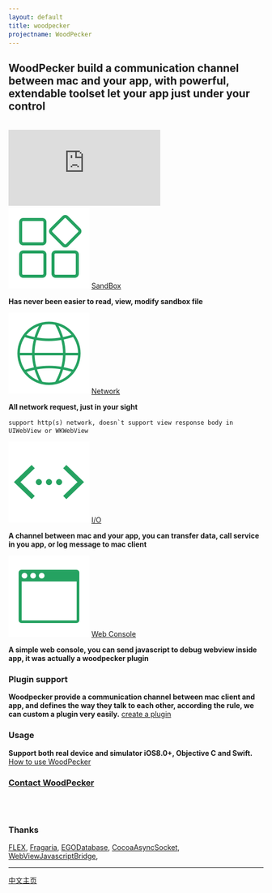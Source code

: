 ```yaml
---
layout: default
title: woodpecker
projectname: WoodPecker
---
```


## WoodPecker build a communication channel between mac and your app, with powerful, extendable toolset let your app just under your control
<br/>

<div class="demovideo">
  <iframe src="https://www.youtube.com/embed/aaEdo6kETl0?rel=0" frameborder="0" allow="autoplay; encrypted-media" allowfullscreen></iframe>
</div>


<div class="index-section">
	<img src="/assets/img/tool_sandbox.png"/> <span><a href="/tools/sandbox.html">SandBox</a></span>
</div>

**Has never been easier to read, view, modify sandbox file**

<div class="index-section">
	<img src="/assets/img/tool_network.png"/> <span><a href="/tools/network.html">Network</a></span>
</div>

**All network request, just in your sight**
```
support http(s) network, doesn`t support view response body in UIWebView or WKWebView
```

<div class="index-section">
	<img src="/assets/img/tool_io.png"/> <span><a href="/tools/io.html">I/O</a></span>
</div>
	
**A channel between mac and your app, you can transfer data, call service in you app, or log message to mac client**

<div class="index-section">
	<img src="/assets/img/tool_webconsole.png"/> <span><a href="/tools/webconsole.html">Web Console</a></span>
</div>

**A simple web console, you can send javascript to debug webview inside app, it was actually a woodpecker plugin**


<h3 class="index-h3">Plugin support</h3>

**Woodpecker provide a communication channel between mac client and app, and defines the way they talk to each other, according the rule, we can custom a plugin very easily.**
[create a plugin](/plugin.html)
<br/>

<h3 class="index-h3">Usage</h3>

**Support both real device and simulator iOS8.0+, Objective C and Swift.** [How to use WoodPecker](/usage.html)
<br/>

<h3 class="index-h3"><a href="/contact.html">Contact WoodPecker</a></h3>
<br/> 
<br/> 

<h3 class="index-h3">Thanks</h3>

<a href="https://github.com/Flipboard/FLEX">FLEX</a>,
<a href="https://github.com/mugginsoft/Fragaria">Fragaria</a>, 
<a href="https://github.com/enormego/egodatabase">EGODatabase</a>, 
<a href="https://github.com/robbiehanson/CocoaAsyncSocket">CocoaAsyncSocket</a>,
<a href="https://github.com/marcuswestin/WebViewJavascriptBridge">WebViewJavascriptBridge</a>, 


<hr/>
<span><a href="/cnindex"> 中文主页 </a></span>
<br/>
<br/>
<br/>





